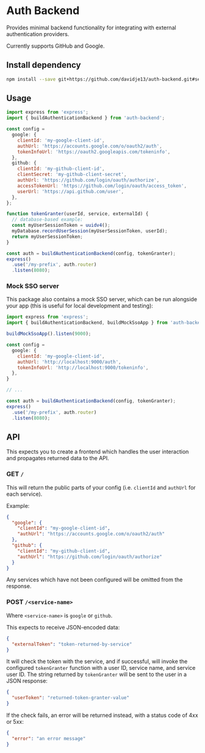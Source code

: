 # Auth Backend

Provides minimal backend functionality for integrating with external
authentication providers.

Currently supports GitHub and Google.

## Install dependency

```bash
npm install --save git+https://github.com/davidje13/auth-backend.git#semver:^1.0.1
```

## Usage

```javascript
import express from 'express';
import { buildAuthenticationBackend } from 'auth-backend';

const config =
  google: {
    clientId: 'my-google-client-id',
    authUrl: 'https://accounts.google.com/o/oauth2/auth',
    tokenInfoUrl: 'https://oauth2.googleapis.com/tokeninfo',
  },
  github: {
    clientId: 'my-github-client-id',
    clientSecret: 'my-github-client-secret',
    authUrl: 'https://github.com/login/oauth/authorize',
    accessTokenUrl: 'https://github.com/login/oauth/access_token',
    userUrl: 'https://api.github.com/user',
  },
};

function tokenGranter(userId, service, externalId) {
  // database-based example:
  const myUserSessionToken = uuidv4();
  myDatabase.recordUserSession(myUserSessionToken, userId);
  return myUserSessionToken;
}

const auth = buildAuthenticationBackend(config, tokenGranter);
express()
  .use('/my-prefix', auth.router)
  .listen(8080);
```

### Mock SSO server

This package also contains a mock SSO server, which can be run alongside your app
(this is useful for local development and testing):

```javascript
import express from 'express';
import { buildAuthenticationBackend, buildMockSsoApp } from 'auth-backend';

buildMockSsoApp().listen(9000);

const config =
  google: {
    clientId: 'my-google-client-id',
    authUrl: 'http://localhost:9000/auth',
    tokenInfoUrl: 'http://localhost:9000/tokeninfo',
  },
}

// ...

const auth = buildAuthenticationBackend(config, tokenGranter);
express()
  .use('/my-prefix', auth.router)
  .listen(8080);
```

## API

This expects you to create a frontend which handles the user interaction and propagates returned data to the API.

### GET `/`

This will return the public parts of your config (i.e. `clientId` and `authUrl` for each service).

Example:

```json
{
  "google": {
    "clientId": "my-google-client-id",
    "authUrl": "https://accounts.google.com/o/oauth2/auth"
  },
  "github": {
    "clientId": "my-github-client-id",
    "authUrl": "https://github.com/login/oauth/authorize"
  }
}
```

Any services which have not been configured will be omitted from the response.

### POST `/<service-name>`

Where `<service-name>` is `google` or `github`.

This expects to receive JSON-encoded data:

```json
{
  "externalToken": "token-returned-by-service"
}
```

It will check the token with the service, and if successful, will invoke the configured
`tokenGranter` function with a user ID, service name, and service user ID. The string
returned by `tokenGranter` will be sent to the user in a JSON response:

```json
{
  "userToken": "returned-token-granter-value"
}
```

If the check fails, an error will be returned instead, with a status code of 4xx or 5xx:

```json
{
  "error": "an error message"
}
```
